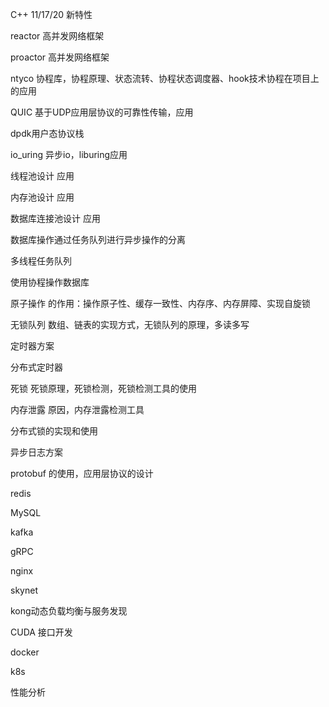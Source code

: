 C++ 11/17/20 新特性

reactor 高并发网络框架

proactor 高并发网络框架

ntyco 协程库，协程原理、状态流转、协程状态调度器、hook技术协程在项目上的应用

QUIC 基于UDP应用层协议的可靠性传输，应用

dpdk用户态协议栈

io_uring 异步io，liburing应用

线程池设计  应用

内存池设计  应用

数据库连接池设计   应用

数据库操作通过任务队列进行异步操作的分离

多线程任务队列

使用协程操作数据库

原子操作 的作用：操作原子性、缓存一致性、内存序、内存屏障、实现自旋锁

无锁队列 数组、链表的实现方式，无锁队列的原理，多读多写

定时器方案

分布式定时器

死锁 死锁原理，死锁检测，死锁检测工具的使用

内存泄露  原因，内存泄露检测工具

分布式锁的实现和使用

异步日志方案

protobuf 的使用，应用层协议的设计

redis

MySQL 

kafka

gRPC

nginx

skynet

kong动态负载均衡与服务发现

CUDA 接口开发

docker

k8s

性能分析